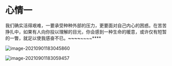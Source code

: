 # 心情一

我们确实活得艰难，一要承受种种外部的压力，更要面对自己内心的困惑。在苦苦挣扎中，如果有人向你投以理解的目光，你会感到一种生命的暖意，或许仅有短暂的一瞥，就足以使我感奋不已。****~~~~****~~~~****



![image-20210901183045860](http://ooszy.cco.vin/img/blog-note/image-20210901183045860.png?x-oss-process=style/pictureProcess1)

![image-20210901183059457](http://ooszy.cco.vin/img/blog-note/image-20210901183059457.png?x-oss-process=style/pictureProcess1)

